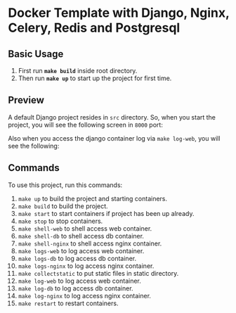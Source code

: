 # Docker Template with Django, Nginx, Celery, Redis and Postgresql

## Basic Usage
1. First run **`make build`** inside root directory.
2. Then run **`make up`** to start up the project for first time.

## Preview
A default Django project resides in `src` directory. So, when you start the project, you will see the following screen in `8000` port:

Also when you access the django container log via `make log-web`, you will see the following:

## Commands
To use this project, run this commands:

1. `make up` to build the project and starting containers.
2. `make build` to build the project.
3. `make start` to start containers if project has been up already.
4. `make stop` to stop containers.
5. `make shell-web` to shell access web container.
6. `make shell-db` to shell access db container.
7. `make shell-nginx` to shell access nginx container.
8. `make logs-web` to log access web container.
9. `make logs-db` to log access db container.
10. `make logs-nginx` to log access nginx container.
11. `make collectstatic` to put static files in static directory.
12. `make log-web` to log access web container.
13. `make log-db` to log access db container.
14. `make log-nginx` to log access nginx container.
15. `make restart` to restart containers.
